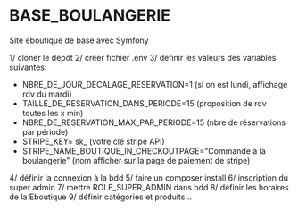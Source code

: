 # BASE_BOULANGERIE
Site eboutique de base avec Symfony

1/ cloner le dépôt
2/ créer fichier .env
3/ définir les valeurs des variables suivantes:
   - NBRE_DE_JOUR_DECALAGE_RESERVATION=1   (si on est lundi, affichage rdv du mardi)
   - TAILLE_DE_RESERVATION_DANS_PERIODE=15   (proposition de rdv toutes les x min)
   - NBRE_DE_RESERVATION_MAX_PAR_PERIODE=15   (nbre de réservations par période)
   - STRIPE_KEY=  sk_  (votre clé stripe API)
   - STRIPE_NAME_BOUTIQUE_IN_CHECKOUTPAGE="Commande à la boulangerie"  (nom afficher sur la page de paiement de stripe)

4/ définir la connexion à la bdd
5/ faire un composer install
6/ inscription du super admin
7/ mettre ROLE_SUPER_ADMIN dans bdd
8/ définir les horaires de la Eboutique
9/ définir catégories et produits...